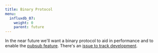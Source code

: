 ```yaml
---
title: Binary Protocol
menu:
  influxdb_07:
    weight: 0
    parent: future
---
```


In the near future we'll want a binary protocol to aid in performance and to enable the [pubsub feature](pubsub.html).
There's an [issue to track development](https://github.com/influxdb/influxdb/issues/139).
